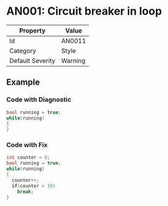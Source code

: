 # AN001: Circuit breaker in loop

| Property                    | Value    |
| --------------------------- | -------- |
| Id                          | AN0011  |
| Category                    | Style    |
| Default Severity            | Warning  |

## Example

### Code with Diagnostic

```csharp
bool running = true;
while(running)
{
}
```

### Code with Fix

```csharp
int counter = 0;
bool running = true;
while(running)
{
  counter++;
  if(counter > 10)
    break;
}
```

